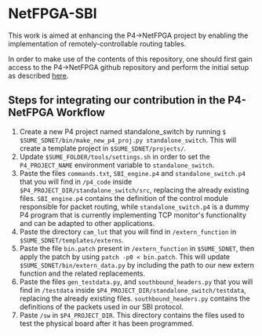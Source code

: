 # NetFPGA-SBI

This work is aimed at enhancing the P4->NetFPGA project by enabling the implementation of remotely-controllable routing tables.

In order to make use of the contents of this repository, one should first gain access to the P4->NetFPGA github repository and perform the initial setup as described [here](https://github.com/NetFPGA/P4-NetFPGA-public/wiki/Getting-Started).

## Steps for integrating our contribution in the P4-NetFPGA Workflow

1. Create a new P4 project named standalone_switch by running `$ $SUME_SDNET/bin/make_new_p4_proj.py standalone_switch`. This will create a template project in `$SUME_SDNET/projects/`.
2. Update `$SUME_FOLDER/tools/settings.sh` in order to set the `P4_PROJECT_NAME` environment variable to `standalone_switch`.
3. Paste the files `commands.txt`, `SBI_engine.p4` and `standalone_switch.p4` that you will find in `/p4_code` inside `$P4_PROJECT_DIR/standalone_switch/src`, replacing the already existing files. `SBI_engine.p4` contains the definition of the control module responsible for packet routing, while `standalone_switch.p4` is a dummy P4 program that is currently implementing TCP monitor's functionality and can be adapted to other applications.
4. Paste the directory `cam_lut` that you will find in `/extern_function` in `$SUME_SDNET/templates/externs`.
5. Paste the file `bin.patch` present in `/extern_function` in `$SUME_SDNET`, then apply the patch by using `patch -p0 < bin.patch`. This will update `$SUME_SDNET/bin/extern_data.py` by including the path to our new extern function and the related replacements.
6. Paste the files `gen_testdata.py`, and `southbound_headers.py` that you will find in `/testdata` inside `$P4_PROJECT_DIR/standalone_switch/testdata`, replacing the already existing files. `southbound_headers.py` contains the definitions of the packets used in our SBI protocol.
7. Paste `/sw` in `$P4_PROJECT_DIR`. This directory contains the files used to test the physical board after it has been programmed.
